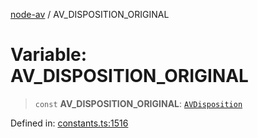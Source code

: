 [node-av](../globals.md) / AV\_DISPOSITION\_ORIGINAL

# Variable: AV\_DISPOSITION\_ORIGINAL

> `const` **AV\_DISPOSITION\_ORIGINAL**: [`AVDisposition`](../type-aliases/AVDisposition.md)

Defined in: [constants.ts:1516](https://github.com/seydx/av/blob/f8631fc881b394300b1479f511d55cf1c370a87f/src/constants/constants.ts#L1516)
